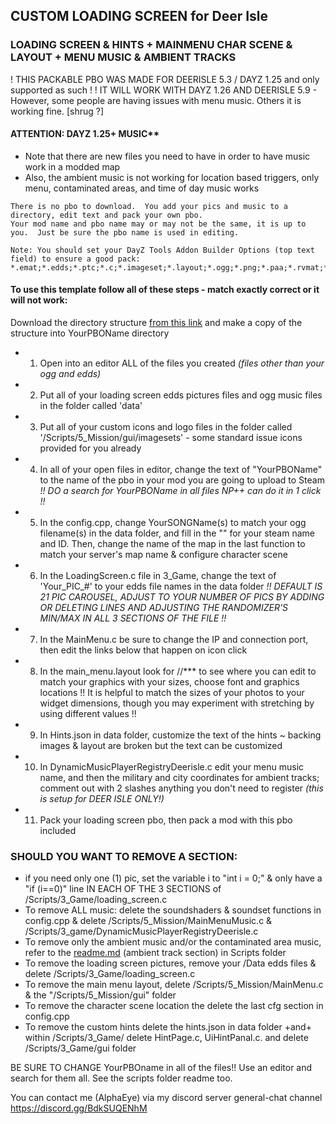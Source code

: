 ## CUSTOM LOADING SCREEN for Deer Isle

### LOADING SCREEN & HINTS + MAINMENU CHAR SCENE & LAYOUT + MENU MUSIC & AMBIENT TRACKS
! THIS PACKABLE PBO WAS MADE FOR DEERISLE 5.3 / DAYZ 1.25 and only supported as such !
! IT WILL WORK WITH DAYZ 1.26 AND DEERISLE 5.9 - However, some people are having issues with menu music.  Others it is working fine. [shrug ?]
#### ATTENTION: DAYZ 1.25+ MUSIC** 
* Note that there are new files you need to have in order to have music work in a modded map
* Also, the ambient music is not working for location based triggers, only menu, contaminated areas, and time of day music works
~~~
There is no pbo to download.  You add your pics and music to a directory, edit text and pack your own pbo.
Your mod name and pbo name may or may not be the same, it is up to you.  Just be sure the pbo name is used in editing.

Note: You should set your DayZ Tools Addon Builder Options (top text field) to ensure a good pack: 
*.emat;*.edds;*.ptc;*.c;*.imageset;*.layout;*.ogg;*.png;*.paa;*.rvmat;*.wrp;*.json
~~~
#### To use this template follow all of these steps - match exactly correct or it will not work:

Download the directory structure [from this link](https://download-directory.github.io/?url=https%3A%2F%2Fgithub.com%2FAlphaEye420%2FDayZ-Modwork%2Ftree%2Fmain%2FLoading_Screen_Vanilla) and make a copy of the structure into YourPBOName directory
* 1. Open into an editor ALL of the files you created _(files other than your ogg and edds)_
* 2. Put all of your loading screen edds pictures files and ogg music files in the folder called 'data'
* 3. Put all of your custom icons and logo files in the folder called '/Scripts/5_Mission/gui/imagesets' - some standard issue icons provided for you already
* 4. In all of your open files in editor, change the text of "YourPBOName" to the name of the pbo in your mod you are going to upload to Steam _!! DO a search for YourPBOName in all files NP++ can do it in 1 click !!_
* 5. In the config.cpp, change YourSONGName(s) to match your ogg filename(s) in the data folder, and fill in the "" for your steam name and ID. Then, change the name of the map in the last function to match your server's map name & configure character scene
* 6. In the LoadingScreen.c file in 3_Game, change the text of 'Your_PIC_#' to your edds file names in the data folder _!! DEFAULT IS 21 PIC CAROUSEL, ADJUST TO YOUR NUMBER OF PICS BY ADDING OR DELETING LINES AND ADJUSTING THE RANDOMIZER'S MIN/MAX IN ALL 3 SECTIONS OF THE FILE !!_
* 7. In the MainMenu.c be sure to change the IP and connection port, then edit the links below that happen on icon click
* 8. In the main_menu.layout look for //*** to see where you can edit to match your graphics with your sizes, choose font and graphics locations !! It is helpful to match the sizes of your photos to your widget dimensions, though you may experiment with stretching by using different values !!
* 9. In Hints.json in data folder, customize the text of the hints ~ backing images & layout are broken but the text can be customized
* 10. In DynamicMusicPlayerRegistryDeerisle.c edit your menu music name, and then the military and city coordinates for ambient tracks; comment out with 2 slashes anything you don't need to register _(this is setup for DEER ISLE ONLY!)_
* 11. Pack your loading screen pbo, then pack a mod with this pbo included

### SHOULD YOU WANT TO REMOVE A SECTION:
* if you need only one (1) pic, set the variable i to "int i = 0;" & only have a "if (i==0)" line IN EACH OF THE 3 SECTIONS of /Scripts/3_Game/loading_screen.c
* To remove ALL music: delete the soundshaders & soundset functions in config.cpp & delete /Scripts/5_Mission/MainMenuMusic.c & /Scripts/3_game/DynamicMusicPlayerRegistryDeerisle.c
* To remove only the ambient music and/or the contaminated area music, refer to the [readme.md](https://github.com/AlphaEye420/DayZ-Modwork/blob/main/Loading_Screen_Vanilla/Scripts/readme.md) (ambient track section) in Scripts folder
* To remove the loading screen pictures, remove your /Data edds files & delete /Scripts/3_Game/loading_screen.c
* To remove the main menu layout, delete /Scripts/5_Mission/MainMenu.c & the "/Scripts/5_Mission/gui" folder
* To remove the character scene location the delete the last cfg section in config.cpp
* To remove the custom hints delete the hints.json in data folder +and+ within /Scripts/3_Game/ delete HintPage.c, UiHintPanal.c. and delete /Scripts/3_Game/gui folder

BE SURE TO CHANGE YourPBOname in all of the files!!  Use an editor and search for them all. See the scripts folder readme too.

You can contact me (AlphaEye) via my discord server general-chat channel https://discord.gg/BdkSUQENhM
